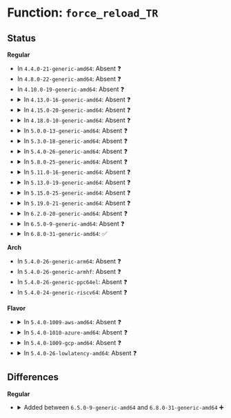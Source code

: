 # Function: <code>force_reload_TR</code>

## Status
<b>Regular</b>
<ul>
<li>
In <code>4.4.0-21-generic-amd64</code>: Absent ❓
</li>
<li>
In <code>4.8.0-22-generic-amd64</code>: Absent ❓
</li>
<li>
In <code>4.10.0-19-generic-amd64</code>: Absent ❓
</li>
<li>
<details>
<summary>In <code>4.13.0-16-generic-amd64</code>: Absent ❓</summary>

```json
{
  "name": "force_reload_TR",
  "collision_type": "Static Duplication",
  "inline_type": "Full",
  "funcs": [
    {
      "addr": 18446744071579036002,
      "name": "force_reload_TR",
      "external": false,
      "loc": "arch/x86/include/asm/desc.h:311",
      "file": "arch/x86/kernel/ioport.c",
      "inline": "declared, inlined",
      "caller_inline": [
        "arch/x86/kernel/ioport.c:sys_ioperm"
      ],
      "caller_func": []
    },
    {
      "addr": 18446744071579066496,
      "name": "force_reload_TR",
      "external": false,
      "loc": "arch/x86/include/asm/desc.h:311",
      "file": "arch/x86/kernel/process.c",
      "inline": "declared, inlined",
      "caller_inline": [
        "arch/x86/kernel/process.c:__switch_to_xtra"
      ],
      "caller_func": []
    }
  ],
  "symbols": []
}
```
</details>
</li>
<li>
<details>
<summary>In <code>4.15.0-20-generic-amd64</code>: Absent ❓</summary>

```json
{
  "name": "force_reload_TR",
  "collision_type": "Static Duplication",
  "inline_type": "Full",
  "funcs": [
    {
      "addr": 18446744071579043870,
      "name": "force_reload_TR",
      "external": false,
      "loc": "arch/x86/include/asm/desc.h:287",
      "file": "arch/x86/kernel/ioport.c",
      "inline": "declared, inlined",
      "caller_inline": [
        "arch/x86/kernel/ioport.c:sys_ioperm"
      ],
      "caller_func": []
    },
    {
      "addr": 18446744071579075595,
      "name": "force_reload_TR",
      "external": false,
      "loc": "arch/x86/include/asm/desc.h:287",
      "file": "arch/x86/kernel/process.c",
      "inline": "declared, inlined",
      "caller_inline": [
        "arch/x86/kernel/process.c:__switch_to_xtra"
      ],
      "caller_func": []
    }
  ],
  "symbols": []
}
```
</details>
</li>
<li>
<details>
<summary>In <code>4.18.0-10-generic-amd64</code>: Absent ❓</summary>

```json
{
  "name": "force_reload_TR",
  "collision_type": "Static Duplication",
  "inline_type": "Full",
  "funcs": [
    {
      "addr": 18446744071579048591,
      "name": "force_reload_TR",
      "external": false,
      "loc": "arch/x86/include/asm/desc.h:287",
      "file": "arch/x86/kernel/ioport.c",
      "inline": "declared, inlined",
      "caller_inline": [
        "arch/x86/kernel/ioport.c:ksys_ioperm"
      ],
      "caller_func": []
    },
    {
      "addr": 18446744071579080832,
      "name": "force_reload_TR",
      "external": false,
      "loc": "arch/x86/include/asm/desc.h:287",
      "file": "arch/x86/kernel/process.c",
      "inline": "declared, inlined",
      "caller_inline": [
        "arch/x86/kernel/process.c:__switch_to_xtra"
      ],
      "caller_func": []
    }
  ],
  "symbols": []
}
```
</details>
</li>
<li>
<details>
<summary>In <code>5.0.0-13-generic-amd64</code>: Absent ❓</summary>

```json
{
  "name": "force_reload_TR",
  "collision_type": "Static Duplication",
  "inline_type": "Full",
  "funcs": [
    {
      "addr": 18446744071579053471,
      "name": "force_reload_TR",
      "external": false,
      "loc": "arch/x86/include/asm/desc.h:287",
      "file": "arch/x86/kernel/ioport.c",
      "inline": "declared, inlined",
      "caller_inline": [
        "arch/x86/kernel/ioport.c:ksys_ioperm"
      ],
      "caller_func": []
    },
    {
      "addr": 18446744071579085906,
      "name": "force_reload_TR",
      "external": false,
      "loc": "arch/x86/include/asm/desc.h:287",
      "file": "arch/x86/kernel/process.c",
      "inline": "declared, inlined",
      "caller_inline": [
        "arch/x86/kernel/process.c:__switch_to_xtra"
      ],
      "caller_func": []
    }
  ],
  "symbols": []
}
```
</details>
</li>
<li>
<details>
<summary>In <code>5.3.0-18-generic-amd64</code>: Absent ❓</summary>

```json
{
  "name": "force_reload_TR",
  "collision_type": "Static Duplication",
  "inline_type": "Full",
  "funcs": [
    {
      "addr": 18446744071579061167,
      "name": "force_reload_TR",
      "external": false,
      "loc": "arch/x86/include/asm/desc.h:287",
      "file": "arch/x86/kernel/ioport.c",
      "inline": "declared, inlined",
      "caller_inline": [
        "arch/x86/kernel/ioport.c:ksys_ioperm"
      ],
      "caller_func": []
    },
    {
      "addr": 18446744071579095570,
      "name": "force_reload_TR",
      "external": false,
      "loc": "arch/x86/include/asm/desc.h:287",
      "file": "arch/x86/kernel/process.c",
      "inline": "declared, inlined",
      "caller_inline": [
        "arch/x86/kernel/process.c:__switch_to_xtra"
      ],
      "caller_func": []
    }
  ],
  "symbols": []
}
```
</details>
</li>
<li>
<details>
<summary>In <code>5.4.0-26-generic-amd64</code>: Absent ❓</summary>

```json
{
  "name": "force_reload_TR",
  "collision_type": "Static Duplication",
  "inline_type": "Full",
  "funcs": [
    {
      "addr": 18446744071579063272,
      "name": "force_reload_TR",
      "external": false,
      "loc": "arch/x86/include/asm/desc.h:287",
      "file": "arch/x86/kernel/ioport.c",
      "inline": "declared, inlined",
      "caller_inline": [
        "arch/x86/kernel/ioport.c:ksys_ioperm"
      ],
      "caller_func": []
    },
    {
      "addr": 18446744071579097554,
      "name": "force_reload_TR",
      "external": false,
      "loc": "arch/x86/include/asm/desc.h:287",
      "file": "arch/x86/kernel/process.c",
      "inline": "declared, inlined",
      "caller_inline": [
        "arch/x86/kernel/process.c:__switch_to_xtra"
      ],
      "caller_func": []
    }
  ],
  "symbols": []
}
```
</details>
</li>
<li>
<details>
<summary>In <code>5.8.0-25-generic-amd64</code>: Absent ❓</summary>

```json
{
  "name": "force_reload_TR",
  "collision_type": "Unique Static",
  "inline_type": "Full",
  "funcs": [
    {
      "addr": 18446744071579108514,
      "name": "force_reload_TR",
      "external": false,
      "loc": "arch/x86/include/asm/desc.h:282",
      "file": "arch/x86/kernel/process.c",
      "inline": "declared, inlined",
      "caller_inline": [
        "arch/x86/kernel/process.c:native_tss_update_io_bitmap"
      ],
      "caller_func": []
    }
  ],
  "symbols": []
}
```
</details>
</li>
<li>
<details>
<summary>In <code>5.11.0-16-generic-amd64</code>: Absent ❓</summary>

```json
{
  "name": "force_reload_TR",
  "collision_type": "Unique Static",
  "inline_type": "Full",
  "funcs": [
    {
      "addr": 18446744071579108338,
      "name": "force_reload_TR",
      "external": false,
      "loc": "arch/x86/include/asm/desc.h:282",
      "file": "arch/x86/kernel/process.c",
      "inline": "declared, inlined",
      "caller_inline": [
        "arch/x86/kernel/process.c:native_tss_update_io_bitmap"
      ],
      "caller_func": []
    }
  ],
  "symbols": []
}
```
</details>
</li>
<li>
<details>
<summary>In <code>5.13.0-19-generic-amd64</code>: Absent ❓</summary>

```json
{
  "name": "force_reload_TR",
  "collision_type": "Unique Static",
  "inline_type": "Full",
  "funcs": [
    {
      "addr": 18446744071579114940,
      "name": "force_reload_TR",
      "external": false,
      "loc": "arch/x86/include/asm/desc.h:282",
      "file": "arch/x86/kernel/process.c",
      "inline": "declared, inlined",
      "caller_inline": [
        "arch/x86/kernel/process.c:native_tss_update_io_bitmap"
      ],
      "caller_func": []
    }
  ],
  "symbols": []
}
```
</details>
</li>
<li>
<details>
<summary>In <code>5.15.0-25-generic-amd64</code>: Absent ❓</summary>

```json
{
  "name": "force_reload_TR",
  "collision_type": "Unique Static",
  "inline_type": "Full",
  "funcs": [
    {
      "addr": 18446744071579140236,
      "name": "force_reload_TR",
      "external": false,
      "loc": "arch/x86/include/asm/desc.h:303",
      "file": "arch/x86/kernel/process.c",
      "inline": "declared, inlined",
      "caller_inline": [
        "arch/x86/kernel/process.c:native_tss_update_io_bitmap"
      ],
      "caller_func": []
    }
  ],
  "symbols": []
}
```
</details>
</li>
<li>
<details>
<summary>In <code>5.19.0-21-generic-amd64</code>: Absent ❓</summary>

```json
{
  "name": "force_reload_TR",
  "collision_type": "Unique Static",
  "inline_type": "Full",
  "funcs": [
    {
      "addr": 18446744071579177889,
      "name": "force_reload_TR",
      "external": false,
      "loc": "arch/x86/include/asm/desc.h:303",
      "file": "arch/x86/kernel/process.c",
      "inline": "declared, inlined",
      "caller_inline": [
        "arch/x86/kernel/process.c:native_tss_update_io_bitmap"
      ],
      "caller_func": []
    }
  ],
  "symbols": []
}
```
</details>
</li>
<li>
<details>
<summary>In <code>6.2.0-20-generic-amd64</code>: Absent ❓</summary>

```json
{
  "name": "force_reload_TR",
  "collision_type": "Unique Static",
  "inline_type": "Full",
  "funcs": [
    {
      "addr": 18446744071579232663,
      "name": "force_reload_TR",
      "external": false,
      "loc": "arch/x86/include/asm/desc.h:303",
      "file": "arch/x86/kernel/process.c",
      "inline": "declared, inlined",
      "caller_inline": [
        "arch/x86/kernel/process.c:native_tss_update_io_bitmap"
      ],
      "caller_func": []
    }
  ],
  "symbols": []
}
```
</details>
</li>
<li>
<details>
<summary>In <code>6.5.0-9-generic-amd64</code>: Absent ❓</summary>

```json
{
  "name": "force_reload_TR",
  "collision_type": "Unique Static",
  "inline_type": "Full",
  "funcs": [
    {
      "addr": 18446744071579238535,
      "name": "force_reload_TR",
      "external": false,
      "loc": "arch/x86/include/asm/desc.h:303",
      "file": "arch/x86/kernel/process.c",
      "inline": "declared, inlined",
      "caller_inline": [
        "arch/x86/kernel/process.c:native_tss_update_io_bitmap"
      ],
      "caller_func": []
    }
  ],
  "symbols": []
}
```
</details>
</li>
<li>
<details>
<summary>In <code>6.8.0-31-generic-amd64</code>: ✅</summary>

```c
void force_reload_TR()
```

```json
{
  "name": "force_reload_TR",
  "collision_type": "Unique Static",
  "inline_type": "No",
  "funcs": [
    {
      "addr": 18446744071579265136,
      "name": "force_reload_TR",
      "external": false,
      "loc": "arch/x86/include/asm/desc.h:303",
      "file": "arch/x86/kernel/process.c",
      "inline": "seen, unknown",
      "caller_inline": [],
      "caller_func": [
        "arch/x86/kernel/process.c:native_tss_update_io_bitmap"
      ]
    }
  ],
  "symbols": [
    {
      "addr": 18446744071579265136,
      "name": "force_reload_TR",
      "section": ".text",
      "bind": "STB_LOCAL",
      "size": 153
    }
  ]
}
```
</details>
</li>
</ul>
<b>Arch</b>
<ul>
<li>
In <code>5.4.0-26-generic-arm64</code>: Absent ❓
</li>
<li>
In <code>5.4.0-26-generic-armhf</code>: Absent ❓
</li>
<li>
In <code>5.4.0-26-generic-ppc64el</code>: Absent ❓
</li>
<li>
In <code>5.4.0-24-generic-riscv64</code>: Absent ❓
</li>
</ul>
<b>Flavor</b>
<ul>
<li>
<details>
<summary>In <code>5.4.0-1009-aws-amd64</code>: Absent ❓</summary>

```json
{
  "name": "force_reload_TR",
  "collision_type": "Static Duplication",
  "inline_type": "Full",
  "funcs": [
    {
      "addr": 18446744071579063624,
      "name": "force_reload_TR",
      "external": false,
      "loc": "arch/x86/include/asm/desc.h:287",
      "file": "arch/x86/kernel/ioport.c",
      "inline": "declared, inlined",
      "caller_inline": [
        "arch/x86/kernel/ioport.c:ksys_ioperm"
      ],
      "caller_func": []
    },
    {
      "addr": 18446744071579097938,
      "name": "force_reload_TR",
      "external": false,
      "loc": "arch/x86/include/asm/desc.h:287",
      "file": "arch/x86/kernel/process.c",
      "inline": "declared, inlined",
      "caller_inline": [
        "arch/x86/kernel/process.c:__switch_to_xtra"
      ],
      "caller_func": []
    }
  ],
  "symbols": []
}
```
</details>
</li>
<li>
<details>
<summary>In <code>5.4.0-1010-azure-amd64</code>: Absent ❓</summary>

```json
{
  "name": "force_reload_TR",
  "collision_type": "Static Duplication",
  "inline_type": "Full",
  "funcs": [
    {
      "addr": 18446744071578996360,
      "name": "force_reload_TR",
      "external": false,
      "loc": "arch/x86/include/asm/desc.h:287",
      "file": "arch/x86/kernel/ioport.c",
      "inline": "declared, inlined",
      "caller_inline": [
        "arch/x86/kernel/ioport.c:ksys_ioperm"
      ],
      "caller_func": []
    },
    {
      "addr": 18446744071579030232,
      "name": "force_reload_TR",
      "external": false,
      "loc": "arch/x86/include/asm/desc.h:287",
      "file": "arch/x86/kernel/process.c",
      "inline": "declared, inlined",
      "caller_inline": [
        "arch/x86/kernel/process.c:__switch_to_xtra"
      ],
      "caller_func": []
    }
  ],
  "symbols": []
}
```
</details>
</li>
<li>
<details>
<summary>In <code>5.4.0-1009-gcp-amd64</code>: Absent ❓</summary>

```json
{
  "name": "force_reload_TR",
  "collision_type": "Static Duplication",
  "inline_type": "Full",
  "funcs": [
    {
      "addr": 18446744071579063208,
      "name": "force_reload_TR",
      "external": false,
      "loc": "arch/x86/include/asm/desc.h:287",
      "file": "arch/x86/kernel/ioport.c",
      "inline": "declared, inlined",
      "caller_inline": [
        "arch/x86/kernel/ioport.c:ksys_ioperm"
      ],
      "caller_func": []
    },
    {
      "addr": 18446744071579097490,
      "name": "force_reload_TR",
      "external": false,
      "loc": "arch/x86/include/asm/desc.h:287",
      "file": "arch/x86/kernel/process.c",
      "inline": "declared, inlined",
      "caller_inline": [
        "arch/x86/kernel/process.c:__switch_to_xtra"
      ],
      "caller_func": []
    }
  ],
  "symbols": []
}
```
</details>
</li>
<li>
<details>
<summary>In <code>5.4.0-26-lowlatency-amd64</code>: Absent ❓</summary>

```json
{
  "name": "force_reload_TR",
  "collision_type": "Static Duplication",
  "inline_type": "Full",
  "funcs": [
    {
      "addr": 18446744071579067205,
      "name": "force_reload_TR",
      "external": false,
      "loc": "arch/x86/include/asm/desc.h:287",
      "file": "arch/x86/kernel/ioport.c",
      "inline": "declared, inlined",
      "caller_inline": [
        "arch/x86/kernel/ioport.c:ksys_ioperm"
      ],
      "caller_func": []
    },
    {
      "addr": 18446744071579101865,
      "name": "force_reload_TR",
      "external": false,
      "loc": "arch/x86/include/asm/desc.h:287",
      "file": "arch/x86/kernel/process.c",
      "inline": "declared, inlined",
      "caller_inline": [
        "arch/x86/kernel/process.c:__switch_to_xtra"
      ],
      "caller_func": []
    }
  ],
  "symbols": []
}
```
</details>
</li>
</ul>

## Differences
<b>Regular</b>
<ul>
<li>
<details>
<summary>Added between <code>6.5.0-9-generic-amd64</code> and <code>6.8.0-31-generic-amd64</code> ➕</summary>

```c
void force_reload_TR()
```
</details>
</li>
</ul>
